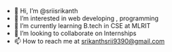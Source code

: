- 👋 Hi, I’m @sriisrikanth
- 👀 I’m interested in web developing , programming
- 🌱 I’m currently learning B.tech in CSE at MLRIT
- 💞️ I’m looking to collaborate on Internships
- 📫 How to reach me at srikanthsrii9390@gmail.com

<!---
sriisrikanth/sriisrikanth is a ✨ special ✨ repository because its `README.md` (this file) appears on your GitHub profile.
You can click the Preview link to take a look at your changes.
--->
